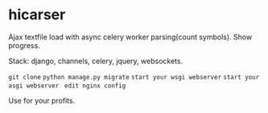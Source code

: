 # hicarser

Ajax textfile load with async celery worker parsing(count symbols). 
Show progress. 

Stack: django, channels, celery, jquery, websockets. 

```git clone``` 
```python manage.py migrate``` 
```start your wsgi webserver```
```start your asgi webserver ```
```edit nginx config```

Use for your profits.
